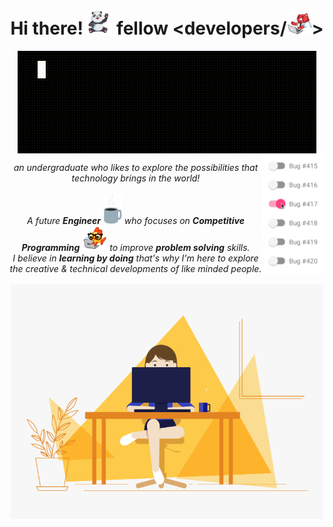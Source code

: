 <h1 align="center"> Hi there! <img src="https://github.com/kiiirtiiii/kiiirtiiii/blob/main/gif/friendly_panda_agadhwadwbv8jq.gif" width="40px"> fellow &ltdevelopers/<img src="https://github.com/kiiirtiiii/kiiirtiiii/blob/main/gif/buddy_bear_agadbqeaavccya8.gif" width="40px">&gt</h1>

<div align="center"><img src="https://github.com/kiiirtiiii/kiiirtiiii/blob/main/gif/kirt_sharma.gif" align="center">
<img src="https://github.com/kiiirtiiii/kiiirtiiii/blob/main/gif/error.gif" width="100px" align="right">
</div>
<p align="center">
  <em>
    an undergraduate who likes to explore the possibilities that technology brings in the world!
    <br><br>
    A future <b>Engineer</b> <img src="https://github.com/kiiirtiiii/kiiirtiiii/blob/main/gif/coffee.gif" width="30px"> who focuses on <b>Competitive Programming</b> <img src="https://github.com/kiiirtiiii/kiiirtiiii/blob/main/gif/gldfsh_agadbaiaaladvqo.gif" width="40px"> to improve <b>problem solving</b> skills.<br>
    I believe in <b>learning by doing</b> that's why I'm here to explore the creative & technical developments of like minded people. 
    <br><br><img src="https://github.com/kiiirtiiii/kiiirtiiii/blob/main/gif/coder.gif" width="500px">
</p>
    
    
